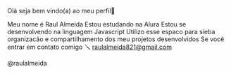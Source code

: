 Olá seja bem vindo(a) ao meu perfil📍

Meu nome é Raul Almeida 
Estou estudando na Alura
Estou se desenvolvendo na linguagem Javascript
Utilizo esse espaco para sieba organizacão e compartilhamento dos meu projetos desenvolvidos
Se você entrar em contato comigo 🪛 
raulalmeida821@gmail.com

@raulalmeida
